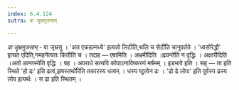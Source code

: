 ```yaml
---
index: 6.4.124
sutra: वा जॄभ्रमुत्रसाम्

---
```

_वा जॄभ्रमुत्रसाम्_ - वा जृभ्रसु । 'अत एकहल्मध्ये' इत्यतो लिटीति,थलि च सेटी॑ति चानुवर्तते । 'ध्वसोरेद्धौ' इत्यत एदिति,गमहने॑त्यतः कितीति च । तदाह — एषामिति । अभ्रमीदिति ।ह्म्यन्ते॑ति न वृद्धिः । अक्षारीदिति ।अतो ल्रान्तस्ये॑ति वृद्धिः । षह । अपराधे सत्यपि कोपाऽनाविष्करणं मर्षमम् । इडभावे इति । सह् — ता इति स्थिते 'हो ढः' इति ढत्वं,झषस्तथो॑रिति तकारस्य धत्वम् । धस्य ष्टुत्वेन ढः । 'ढो ढे लोपः' इति पूर्वस्य ढस्य लोप इत्यर्थः । स ढा इति स्थितम् ।